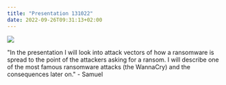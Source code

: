 ```yaml
---
title: "Presentation 131022"
date: 2022-09-26T09:31:13+02:00
---
```


<img src="/images/ransomware_discord.png">

"In the presentation I will look into attack vectors of how a ransomware is spread to the point of the attackers asking for a ransom. I will describe one of the most famous ransomware attacks (the WannaCry) and the consequences later on." - Samuel
